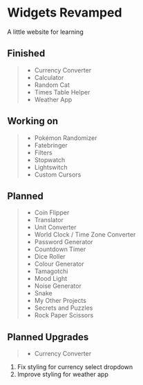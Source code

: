 Widgets Revamped
================

A little website for learning

Finished
--------

> - Currency Converter
> - Calculator
> - Random Cat
> - Times Table Helper
> - Weather App

Working on
----------

> - Pokémon Randomizer
> - Fatebringer
> - Filters
> - Stopwatch
> - Lightswitch
> - Custom Cursors

Planned
-------

> - Coin Flipper
> - Translator
> - Unit Converter
> - World Clock / Time Zone Converter
> - Password Generator
> - Countdown Timer
> - Dice Roller
> - Colour Generator
> - Tamagotchi
> - Mood Light
> - Noise Generator
> - Snake
> - My Other Projects
> - Secrets and Puzzles
> - Rock Paper Scissors

Planned Upgrades
----------------

> - Currency Converter

  1. Fix styling for currency select dropdown
  2. Improve styling for weather app
